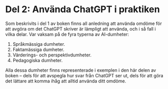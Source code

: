 # Del 2: Använda ChatGPT i praktiken
Som beskrivits i del 1 av boken finns all anledning att använda omdöme för att avgöra om det ChatGPT skriver är lämpligt att använda, och i så fall i vilka delar.  Var vaksam på de fyra typerna av AI-dumheter:

1. Språkmässiga dumheter.
2. Faktamässiga dumheter.
3. Värderings- och perspektivdumheter.
4. Pedagogiska dumheter.

Alla dessa dumheter finns representerade i exemplen i den här delen av boken – dels för att avspegla hur svar från ChatGPT ser ut, dels för att göra det lättare att komma ihåg att alltid använda ditt omdöme.
